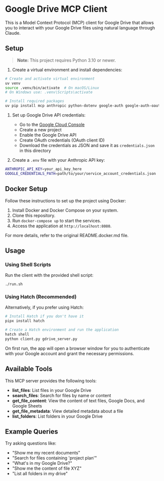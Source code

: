 # Google Drive MCP Client

This is a Model Context Protocol (MCP) client for Google Drive that allows you to interact with your Google Drive files using natural language through Claude.

## Setup

> **Note:** This project requires Python 3.10 or newer.

1. Create a virtual environment and install dependencies:

```bash
# Create and activate virtual environment
uv venv
source .venv/bin/activate  # On macOS/Linux
# On Windows use: .venv\Scripts\activate

# Install required packages
uv pip install mcp anthropic python-dotenv google-auth google-auth-oauthlib google-api-python-client
```

1. Set up Google Drive API credentials:

   - Go to the [Google Cloud Console](https://console.cloud.google.com/)
   - Create a new project
   - Enable the Google Drive API
   - Create OAuth credentials (OAuth client ID)
   - Download the credentials as JSON and save it as `credentials.json` in this directory

1. Create a `.env` file with your Anthropic API key:

```bash
ANTHROPIC_API_KEY=your_api_key_here
GOOGLE_CREDENTIALS_PATH=path/to/your/service_account_credentials.json  # Optional
```

## Docker Setup

Follow these instructions to set up the project using Docker:

1. Install Docker and Docker Compose on your system.
2. Clone this repository.
3. Run `docker-compose up` to start the services.
4. Access the application at `http://localhost:8080`.

For more details, refer to the original README.docker.md file.

## Usage

### Using Shell Scripts

Run the client with the provided shell script:

```bash
./run.sh
```

### Using Hatch (Recommended)

Alternatively, if you prefer using Hatch:

```bash
# Install Hatch if you don't have it
pipx install hatch

# Create a Hatch environment and run the application
hatch shell
python client.py gdrive_server.py
```

On first run, the app will open a browser window for you to authenticate with your Google account and grant the necessary permissions.

## Available Tools

This MCP server provides the following tools:

- **list_files**: List files in your Google Drive
- **search_files**: Search for files by name or content
- **get_file_content**: View the content of text files, Google Docs, and Google Sheets
- **get_file_metadata**: View detailed metadata about a file
- **list_folders**: List folders in your Google Drive

## Example Queries

Try asking questions like:

- "Show me my recent documents"
- "Search for files containing 'project plan'"
- "What's in my Google Drive?"
- "Show me the content of file XYZ"
- "List all folders in my drive"
